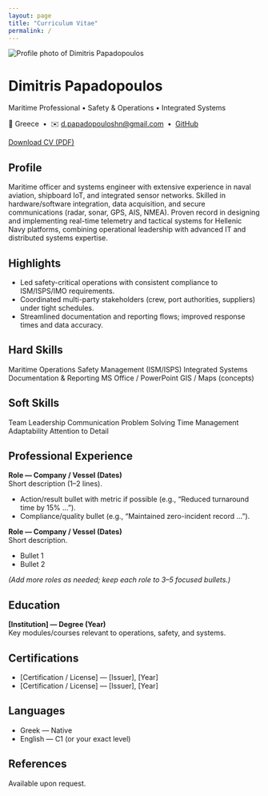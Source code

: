 ```yaml
---
layout: page
title: "Curriculum Vitae"
permalink: /
---
```


<link rel="stylesheet" href="{{ '/assets/css/custom.css' | relative_url }}">

<div class="cv-hero">
  <img class="avatar" src="{{ '/assets/profile.jpg' | relative_url }}" alt="Profile photo of Dimitris Papadopoulos">
  <div>
    <h1 class="cv-name">Dimitris Papadopoulos</h1>
    <p class="subtitle">Maritime Professional • Safety & Operations • Integrated Systems</p>
    <p class="meta">
      📍 Greece &nbsp;•&nbsp; ✉️ <a href="mailto:d.papadopouloshn@gmail.com">d.papadopouloshn@gmail.com</a> &nbsp;•&nbsp;
      <a href="https://github.com/aegeandp" target="_blank" rel="noopener">GitHub</a>
    </p>
    <p>
      <a class="btn" href="{{ '/Dimitris_Papadopoulos_CV_git.pdf' | relative_url }}" target="_blank" rel="noopener">Download CV (PDF)</a>
    </p>
  </div>
</div>

## Profile
Maritime officer and systems engineer with extensive experience in naval aviation, shipboard IoT, and integrated sensor networks. Skilled in hardware/software integration, data acquisition, and secure communications (radar, sonar, GPS, AIS, NMEA). Proven record in designing and implementing real-time telemetry and tactical systems for Hellenic Navy platforms, combining operational leadership with advanced IT and distributed systems expertise.

## Highlights
- Led safety-critical operations with consistent compliance to ISM/ISPS/IMO requirements.
- Coordinated multi-party stakeholders (crew, port authorities, suppliers) under tight schedules.
- Streamlined documentation and reporting flows; improved response times and data accuracy.

## Hard Skills
<div class="badges">
  <span class="badge">Maritime Operations</span>
  <span class="badge">Safety Management (ISM/ISPS)</span>
  <span class="badge">Integrated Systems</span>
  <span class="badge">Documentation & Reporting</span>
  <span class="badge">MS Office / PowerPoint</span>
  <span class="badge">GIS / Maps (concepts)</span>
</div>

## Soft Skills
<div class="badges">
  <span class="badge alt">Team Leadership</span>
  <span class="badge alt">Communication</span>
  <span class="badge alt">Problem Solving</span>
  <span class="badge alt">Time Management</span>
  <span class="badge alt">Adaptability</span>
  <span class="badge alt">Attention to Detail</span>
</div>

## Professional Experience
**Role — Company / Vessel (Dates)**  
Short description (1–2 lines).  
- Action/result bullet with metric if possible (e.g., “Reduced turnaround time by 15% …”).  
- Compliance/quality bullet (e.g., “Maintained zero-incident record …”).  

**Role — Company / Vessel (Dates)**  
Short description.  
- Bullet 1  
- Bullet 2

*(Add more roles as needed; keep each role to 3–5 focused bullets.)*

## Education
**[Institution] — Degree (Year)**  
Key modules/courses relevant to operations, safety, and systems.

## Certifications
- [Certification / License] — [Issuer], [Year]  
- [Certification / License] — [Issuer], [Year]

## Languages
- Greek — Native  
- English — C1 (or your exact level)

## References
Available upon request.

